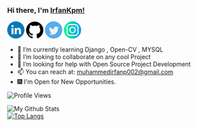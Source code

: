 ### Hi there, I'm [IrfanKpm!](https://IrfanKpm.github.io) 
<a href="https://www.linkedin.com/in/muhammed-irfan-p-15bb88258"><img src="https://github.com/IrfanKpm/IrfanKpm/blob/main/logos/linkedin.png" width="40" /></a>
<a href="https://github.com/IrfanKpm"><img src="https://github.com/IrfanKpm/IrfanKpm/blob/main/logos/github.png" width="40" /></a>
<a href="https://twitter.com/MUHAMME74550273"><img src="https://github.com/IrfanKpm/IrfanKpm/blob/main/logos/twitter.png" width="40" /></a>
<a href="https://www.instagram.com/irfan_payambrottu"><img src="https://github.com/IrfanKpm/IrfanKpm/blob/main/logos/instagram.png" width="40" /></a>

- 🌱 I’m currently learning Django , Open-CV , MYSQL
- 👯 I’m looking to collaborate on any cool Project
- 🤔 I’m looking for help with Open Source Project Development 
- 📫 You can reach at: muhammedirfanp002@gmail.com 
- 🎆 I'm Open for New Opportunities.

![Profile Views](https://komarev.com/ghpvc/?username=IrfanKpm)

![My Github Stats](https://github-readme-stats.vercel.app/api?username=IrfanKpm&show_icons=true)<br>
[![Top Langs](https://github-readme-stats.vercel.app/api/top-langs/?username=IrfanKpm&layout=compact)](https://github.com/IrfanKpm)
